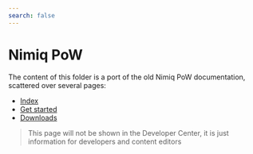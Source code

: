 ```yaml
---
search: false
---
```

# Nimiq PoW

The content of this folder is a port of the old Nimiq PoW documentation, scattered over several pages:

- [Index](./index)
- [Get started](./get-started)
- [Downloads](./downloads)

> This page will not be shown in the Developer Center, it is just information for developers and content editors
